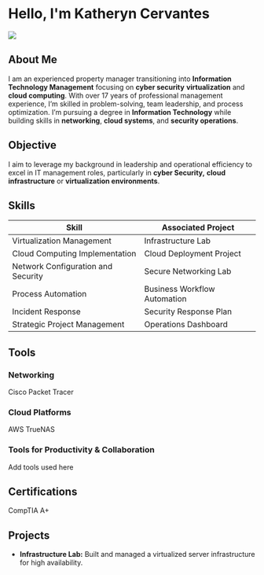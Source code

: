 # Hello, I'm Katheryn Cervantes  
<a href="www.linkedin.com/in/katheryn-cervantes"><img src="https://img.shields.io/badge/-LinkedIn-0072b1?&style=for-the-badge&logo=linkedin&logoColor=white" /></a>

## About Me  
I am an experienced property manager transitioning into **Information Technology Management** focusing on **cyber security** **virtualization** and **cloud computing**. With over 17 years of professional management experience, I’m skilled in problem-solving, team leadership, and process optimization. I’m pursuing a degree in **Information Technology** while building skills in **networking**, **cloud systems**, and **security operations**.

## Objective  
I aim to leverage my background in leadership and operational efficiency to excel in IT management roles, particularly in **cyber Security,** **cloud infrastructure** or **virtualization environments**.

## Skills  

| Skill                                         | Associated Project         |
|-----------------------------------------------|----------------------------|
| Virtualization Management                     | Infrastructure Lab          |
| Cloud Computing Implementation                | Cloud Deployment Project    |
| Network Configuration and Security            | Secure Networking Lab       |
| Process Automation                            | Business Workflow Automation|
| Incident Response                             | Security Response Plan      |
| Strategic Project Management                  | Operations Dashboard        |

## Tools  

### Networking  
<div>
Cisco Packet Tracer
</div>

### Cloud Platforms  
<div>
   AWS
  TrueNAS
</div>

### Tools for Productivity & Collaboration  
<div>
 Add tools used here
</div>

## Certifications  
<div>
  CompTIA A+
</div>

## Projects  
- **Infrastructure Lab:** Built and managed a virtualized server infrastructure for high availability.  


